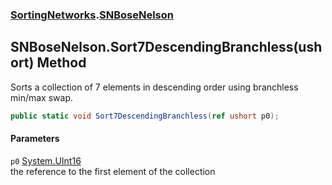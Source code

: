 ### [SortingNetworks](SortingNetworks.md 'SortingNetworks').[SNBoseNelson](SortingNetworks_SNBoseNelson.md 'SortingNetworks.SNBoseNelson')
## SNBoseNelson.Sort7DescendingBranchless(ushort) Method
Sorts a collection of 7 elements in descending order using branchless min/max swap.  
```csharp
public static void Sort7DescendingBranchless(ref ushort p0);
```
#### Parameters
<a name='SortingNetworks_SNBoseNelson_Sort7DescendingBranchless(ushort)_p0'></a>
`p0` [System.UInt16](https://docs.microsoft.com/en-us/dotnet/api/System.UInt16 'System.UInt16')  
the reference to the first element of the collection
  

